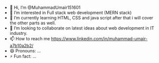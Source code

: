 - 👋 Hi, I’m @MuhammadUmair151601
- 👀 I’m interested in Full stack web development (MERN stack)
- 🌱 I’m currently learning HTML, CSS and java script after that i will cover the other parts as well.
- 💞️ I’m looking to collaborate on latest ideas about web development in IT industry.
- 📫 How to reach me https://www.linkedin.com/in/muhammad-umair-a7b10a2b2/
- 😄 Pronouns: ...
- ⚡ Fun fact: ...

<!---
MuhammadUmair151601/MuhammadUmair151601 is a ✨ special ✨ repository because its `README.md` (this file) appears on your GitHub profile.
You can click the Preview link to take a look at your changes.
--->
